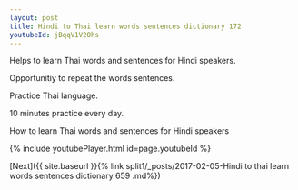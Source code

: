 ```yaml
---
layout: post
title: Hindi to Thai learn words sentences dictionary 172 
youtubeId: jBqqV1V2Ohs
---
```

 
 
Helps to learn Thai words and sentences for Hindi speakers.

Opportunitiy to repeat the words sentences. 

Practice Thai language. 
 
10 minutes practice every day. 
 
How to learn Thai words and sentences for Hindi speakers 
 
{% include youtubePlayer.html id=page.youtubeId %}
 
 
[Next]({{ site.baseurl }}{% link  split1/_posts/2017-02-05-Hindi to thai learn words sentences dictionary 659 .md%})
 
